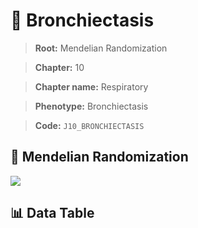 # 🧪 Bronchiectasis

> **Root:** Mendelian Randomization

> **Chapter:** 10  

> **Chapter name:** Respiratory

> **Phenotype:** Bronchiectasis  

> **Code:** `J10_BRONCHIECTASIS`

## 🧬 Mendelian Randomization  

<img src="/MR/Figures/Forward/J10_BRONCHIECTASIS.png"/>

## 📊 Data Table

<CsvTableMRF src="/MR/Data/Forward/J10_BRONCHIECTASIS.csv"/>
